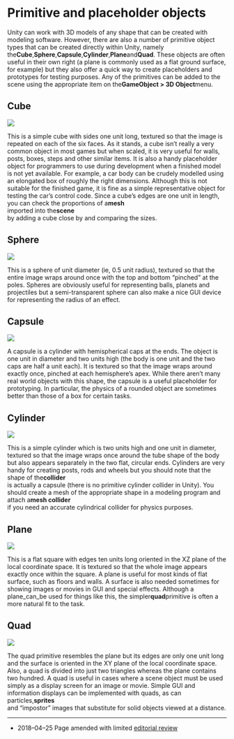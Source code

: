 # Primitive and placeholder objects

Unity can work with 3D models of any shape that can be created with modeling software. However, there are also a number of primitive object types that can be created directly within Unity, namely the**Cube**,**Sphere**,**Capsule**,**Cylinder**,**Plane**and**Quad**. These objects are often useful in their own right \(a plane is commonly used as a flat ground surface, for example\) but they also offer a quick way to create placeholders and prototypes for testing purposes. Any of the primitives can be added to the scene using the appropriate item on the**GameObject &gt; 3D Object**menu.

## Cube

![](https://docs.unity3d.com/2019.2/Documentation/uploads/Main/PrimitiveCube.png)

This is a simple cube with sides one unit long, textured so that the image is repeated on each of the six faces. As it stands, a cube isn’t really a very common object in most games but when scaled, it is very useful for walls, posts, boxes, steps and other similar items. It is also a handy placeholder object for programmers to use during development when a finished model is not yet available. For example, a car body can be crudely modelled using an elongated box of roughly the right dimensions. Although this is not suitable for the finished game, it is fine as a simple representative object for testing the car’s control code. Since a cube’s edges are one unit in length, you can check the proportions of a**mesh**  
imported into the**scene**  
by adding a cube close by and comparing the sizes.

## Sphere

![](https://docs.unity3d.com/2019.2/Documentation/uploads/Main/PrimitiveSphere.png)

This is a sphere of unit diameter \(ie, 0.5 unit radius\), textured so that the entire image wraps around once with the top and bottom “pinched” at the poles. Spheres are obviously useful for representing balls, planets and projectiles but a semi-transparent sphere can also make a nice GUI device for representing the radius of an effect.

## Capsule

![](https://docs.unity3d.com/2019.2/Documentation/uploads/Main/PrimitiveCapsule.png)

A capsule is a cylinder with hemispherical caps at the ends. The object is one unit in diameter and two units high \(the body is one unit and the two caps are half a unit each\). It is textured so that the image wraps around exactly once, pinched at each hemisphere’s apex. While there aren’t many real world objects with this shape, the capsule is a useful placeholder for prototyping. In particular, the physics of a rounded object are sometimes better than those of a box for certain tasks.

## Cylinder

![](https://docs.unity3d.com/2019.2/Documentation/uploads/Main/PrimitiveCylinder.png)

This is a simple cylinder which is two units high and one unit in diameter, textured so that the image wraps once around the tube shape of the body but also appears separately in the two flat, circular ends. Cylinders are very handy for creating posts, rods and wheels but you should note that the shape of the**collider**  
is actually a capsule \(there is no primitive cylinder collider in Unity\). You should create a mesh of the appropriate shape in a modeling program and attach a**mesh collider**  
if you need an accurate cylindrical collider for physics purposes.

## Plane

![](https://docs.unity3d.com/2019.2/Documentation/uploads/Main/PrimitivePlane.png)

This is a flat square with edges ten units long oriented in the XZ plane of the local coordinate space. It is textured so that the whole image appears exactly once within the square. A plane is useful for most kinds of flat surface, such as floors and walls. A surface is also needed sometimes for showing images or movies in GUI and special effects. Although a plane_can_be used for things like this, the simpler**quad**primitive is often a more natural fit to the task.

## Quad

![](https://docs.unity3d.com/2019.2/Documentation/uploads/Main/PrimitiveQuad.png)

The quad primitive resembles the plane but its edges are only one unit long and the surface is oriented in the XY plane of the local coordinate space. Also, a quad is divided into just two triangles whereas the plane contains two hundred. A quad is useful in cases where a scene object must be used simply as a display screen for an image or movie. Simple GUI and information displays can be implemented with quads, as can particles,**sprites**  
and “impostor” images that substitute for solid objects viewed at a distance.

---

* 2018–04–25 Page amended with limited
  [editorial review](https://docs.unity3d.com/2019.2/Documentation/Manual/DocumentationEditorialReview.html)



